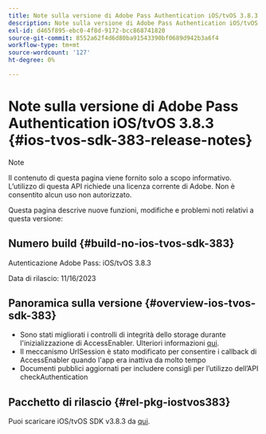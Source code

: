 ```yaml
---
title: Note sulla versione di Adobe Pass Authentication iOS/tvOS 3.8.3
description: Note sulla versione di Adobe Pass Authentication iOS/tvOS 3.8.3
exl-id: d465f895-ebc0-4f8d-9172-bcc868741820
source-git-commit: 8552a62f4d6d80ba91543390bf0689d942b3a6f4
workflow-type: tm+mt
source-wordcount: '127'
ht-degree: 0%

---
```


# Note sulla versione di Adobe Pass Authentication iOS/tvOS 3.8.3 {#ios-tvos-sdk-383-release-notes}

>[!NOTE]
>
>Il contenuto di questa pagina viene fornito solo a scopo informativo. L’utilizzo di questa API richiede una licenza corrente di Adobe. Non è consentito alcun uso non autorizzato.

Questa pagina descrive nuove funzioni, modifiche e problemi noti relativi a questa versione:

## Numero build {#build-no-ios-tvos-sdk-383}

Autenticazione Adobe Pass: iOS/tvOS 3.8.3

Data di rilascio: 11/16/2023



## Panoramica sulla versione {#overview-ios-tvos-sdk-383}

* Sono stati migliorati i controlli di integrità dello storage durante l&#39;inizializzazione di AccessEnabler. Ulteriori informazioni [qui](/help/authentication/iostvos-sdk-storage-integrity-checks.md).
* Il meccanismo UrlSession è stato modificato per consentire i callback di AccessEnabler quando l&#39;app era inattiva da molto tempo
* Documenti pubblici aggiornati per includere consigli per l’utilizzo dell’API checkAuthentication


## Pacchetto di rilascio {#rel-pkg-iostvos383}

Puoi scaricare iOS/tvOS SDK v3.8.3 da [qui](https://tve.zendesk.com/hc/en-us/articles/204963209-iOS-tvOS-Native-AccessEnabler-Library).
